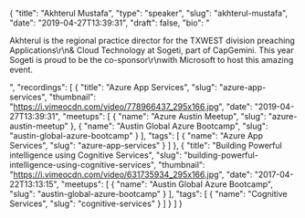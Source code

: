 {
  "title": "Akhterul Mustafa",
  "type": "speaker",
  "slug": "akhterul-mustafa",
  "date": "2019-04-27T13:39:31",
  "draft": false,
  "bio": "<p>Akhterul is the regional practice director for the TXWEST division preaching Applications\r\n& Cloud Technology at Sogeti, part of CapGemini. This year Sogeti is proud to be the co-sponsor\r\nwith Microsoft to host this amazing event.</p>",
  "recordings": [
    {
      "title": "Azure App Services",
      "slug": "azure-app-services",
      "thumbnail": "https://i.vimeocdn.com/video/778966437_295x166.jpg",
      "date": "2019-04-27T13:39:31",
      "meetups": [
        {
          "name": "Azure Austin Meetup",
          "slug": "azure-austin-meetup"
        },
        {
          "name": "Austin Global Azure Bootcamp",
          "slug": "austin-global-azure-bootcamp"
        }
      ],
      "tags": [
        {
          "name": "Azure App Services",
          "slug": "azure-app-services"
        }
      ]
    },
    {
      "title": "Building Powerful intelligence using Cognitive Services",
      "slug": "building-powerful-intelligence-using-cognitive-services",
      "thumbnail": "https://i.vimeocdn.com/video/631735934_295x166.jpg",
      "date": "2017-04-22T13:13:15",
      "meetups": [
        {
          "name": "Austin Global Azure Bootcamp",
          "slug": "austin-global-azure-bootcamp"
        }
      ],
      "tags": [
        {
          "name": "Cognitive Services",
          "slug": "cognitive-services"
        }
      ]
    }
  ]
}
